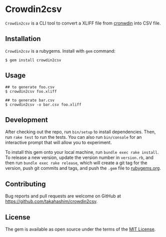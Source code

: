 # Crowdin2csv

`Crowdin2csv` is a CLI tool to convert a XLIFF file from [cronwdin](https://crowdin.com) into CSV file.

## Installation

`Crowdin2csv` is a rubygems. Install with `gem` command:

```console
$ gem install crowdin2csv
```

## Usage

```console
## to generate foo.csv
$ crowdin2csv foo.xliff

## to generate bar.csv
$ crowdin2csv -o bar.csv foo.xliff
```

## Development

After checking out the repo, run `bin/setup` to install dependencies. Then, run `rake test` to run the tests. You can also run `bin/console` for an interactive prompt that will allow you to experiment.

To install this gem onto your local machine, run `bundle exec rake install`. To release a new version, update the version number in `version.rb`, and then run `bundle exec rake release`, which will create a git tag for the version, push git commits and tags, and push the `.gem` file to [rubygems.org](https://rubygems.org).

## Contributing

Bug reports and pull requests are welcome on GitHub at https://github.com/takahashim/crowdin2csv.

## License

The gem is available as open source under the terms of the [MIT License](https://opensource.org/licenses/MIT).
